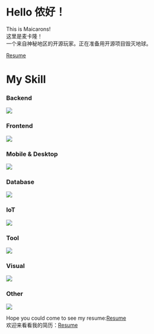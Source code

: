# Hello 侬好！
This is Maicarons!  
这里是麦卡隆！  
一个来自神秘地区的开源玩家。正在准备用开源项目毁灭地球。

[Resume](https://www.maicarons.cc/)
# My Skill

### Backend

<p align="left">
  <a href="https://github.com/Maicarons/maicarons">
    <img src="https://skillicons.dev/icons?i=go,nodejs,php,py&perline=6" />
  </a>
</p>

### Frontend

<p align="left">
  <a href="https://github.com/Maicarons/maicarons">
    <img src="https://skillicons.dev/icons?i=js,astro,babel,bootstrap,css,html,nuxtjs,nextjs,pug,react,svg,ts,vite,vue&perline=5" />
  </a>
</p>

### Mobile & Desktop

<p align="left">
  <a href="https://github.com/Maicarons/maicarons">
    <img src="https://skillicons.dev/icons?i=androidstudio,electron,godot,qt,tauri&perline=5" />
  </a>
</p>

### Database

<p align="left">
  <a href="https://github.com/Maicarons/maicarons">
    <img src="https://skillicons.dev/icons?i=mongodb,mysql,sqlite&perline=5" />
  </a>
</p>

### IoT

<p align="left">
  <a href="https://github.com/Maicarons/maicarons">
    <img src="https://skillicons.dev/icons?i=arduino,c&perline=5" />
  </a>
</p>

### Tool

<p align="left">
  <a href="https://skillicons.dev">
    <img src="https://skillicons.dev/icons?i=idea,bash,cmake,git,neovim,vim,visualstudio,vscode&perline=5" />
  </a>
</p>


### Visual

<p align="left">
  <a href="https://skillicons.dev">
    <img src="https://skillicons.dev/icons?i=ae,au,blender,ps,pr&perline=5" />
  </a>
</p>

### Other

<p align="left">
  <a href="https://skillicons.dev">
    <img src="https://skillicons.dev/icons?i=nginx,vercel,netlify,md,linux,github,githubactions,gitlab&perline=5" />
  </a>
</p>

Hope you could come to see my resume:[Resume](https://www.maicarons.cc/)  
欢迎来看看我的简历：[Resume](https://www.maicarons.cc/)
